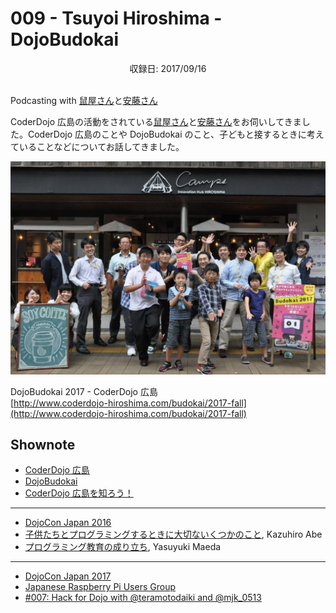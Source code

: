 # 009 - Tsuyoi Hiroshima - DojoBudokai
<div style="text-align: center;">収録日: 2017/09/16</div><br>

Podcasting with <a href="https://www.facebook.com/masanori.nezumiya">鼠屋さん</a>と<a href="https://www.facebook.com/ando.mitsuaki">安藤さん</a>


CoderDojo 広島の活動をされている[鼠屋さん](https://www.facebook.com/masanori.nezumiya)と[安藤さん](https://www.facebook.com/ando.mitsuaki)をお伺いしてきました。CoderDojo 広島のことや DojoBudokai のこと、子どもと接するときに考えていることなどについてお話してきました。

[![DojoBudokai 2017 Cover](./budokai_cover.jpg)](http://www.coderdojo-hiroshima.com/budokai/2017-fall)

DojoBudokai 2017 - CoderDojo 広島   
[http://www.coderdojo-hiroshima.com/budokai/2017-fall](http://www.coderdojo-hiroshima.com/budokai/2017-fall)

## Shownote

- [CoderDojo 広島](http://www.coderdojo-hiroshima.com/)
- [DojoBudokai](http://www.coderdojo-hiroshima.com/budokai)
- [CoderDojo 広島を知ろう！](https://www.slideshare.net/kamera25/coderdojo-73712494)

-----------

- [DojoCon Japan 2016](http://dojocon2016.coderdojo.jp/)
- [子供たちとプログラミングするときに大切ないくつかのこと](https://www.slideshare.net/KazuhiroAbe2/ss-65429736), Kazuhiro Abe
- [プログラミング教育の成り立ち](https://www.slideshare.net/maedaunderscore/ss-75942297), Yasuyuki Maeda

-----------

- [DojoCon Japan 2017](http://dojocon2017.coderdojo.jp/)
- [Japanese Raspberry Pi Users Group](http://www.raspi.jp/)
- [#007: Hack for Dojo with @teramotodaiki and @mjk_0513](/podcasts/7)
